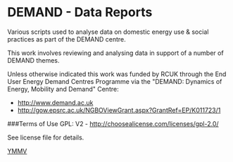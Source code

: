 DEMAND - Data Reports
==================

Various scripts used to analyse data on domestic energy use & social practices as part of the DEMAND centre.

This work involves reviewing and analysing data in support of a number of DEMAND themes.

Unless otherwise indicated this work was funded by RCUK through the End User Energy Demand Centres Programme via the "DEMAND: Dynamics of Energy, Mobility and Demand" Centre:
 * http://www.demand.ac.uk
 * http://gow.epsrc.ac.uk/NGBOViewGrant.aspx?GrantRef=EP/K011723/1

###Terms of Use
GPL: V2 - http://choosealicense.com/licenses/gpl-2.0/

See license file for details.

[YMMV](http://en.wiktionary.org/wiki/YMMV)